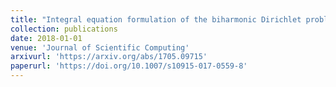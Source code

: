 ```yaml
---
title: "Integral equation formulation of the biharmonic Dirichlet problem"
collection: publications
date: 2018-01-01
venue: 'Journal of Scientific Computing'
arxivurl: 'https://arxiv.org/abs/1705.09715' 
paperurl: 'https://doi.org/10.1007/s10915-017-0559-8'
---
```

